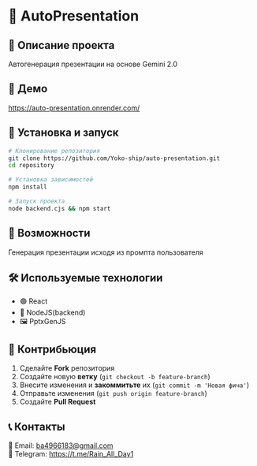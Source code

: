 # 🌟 AutoPresentation

&#x20; &#x20;

## 🚀 Описание проекта

Автогенерация презентации на основе Gemini 2.0

## 🎥 Демо

https://auto-presentation.onrender.com/



## 🔧 Установка и запуск

```bash
# Клонирование репозитория
git clone https://github.com/Yoko-ship/auto-presentation.git
cd repository

# Установка зависимостей
npm install

# Запуск проекта
node backend.cjs && npm start
```

## 📌 Возможности

Генерация презентации исходя из промпта пользователя

## 🛠 Используемые технологии

- 🟢 React
- 🎨 NodeJS(backend)
- 🖼️ PptxGenJS

## 🤝 Контрибьюция

1. Сделайте **Fork** репозитория
2. Создайте новую **ветку** (`git checkout -b feature-branch`)
3. Внесите изменения и **закоммитьте** их (`git commit -m 'Новая фича'`)
4. Отправьте изменения (`git push origin feature-branch`)
5. Создайте **Pull Request**


## 📞 Контакты

📧 Email: ba4966183@gmail.com\
💼 Telegram: https://t.me/Rain_All_Day1

